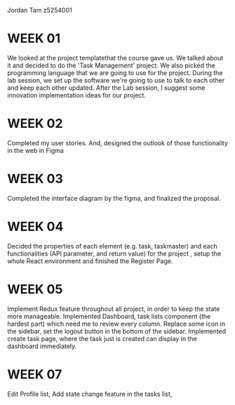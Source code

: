 Jordan Tam z5254001
# WEEK 01

We looked at the project templatethat the course gave us. We talked about it and decided to do the 'Task Management' project. We also picked the programming language that we are going to use for the project. During the lab session, we set up the software we're going to use to talk to each other and keep each other updated. After the Lab session, I suggest some innovation implementation ideas for our project.

# WEEK 02

Completed my user stories. And, designed the outlook of those functionality in the web in Figma

# WEEK 03

Completed the interface diagram by the figma, and finalized the proposal. 

# WEEK 04

Decided the properties of each element (e.g. task, taskmaster) and each functionalities (API parameter, and return value) for the project ,  setup the whole React environment and finished the Register Page.

# WEEK 05

Implement Redux feature throughout all project, in order to keep the state more manageable.
Implemented Dashboard, task lists component (the hardest part) which need me to review every column. Replace some icon in the sidebar, set the logout button in the bottom of the sidebar. Implemented create task page, where the task just is created can display in the dashboard immediately. 

# WEEK 07

Edit Profile list, Add state change feature in the tasks list, 